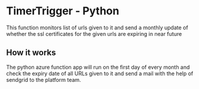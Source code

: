 # TimerTrigger - Python

This function monitors list of urls given to it and send a monthly update of whether the ssl certificates for the given urls are expiring in near future

## How it works

The python azure function app will run on the first day of every month and check the expiry date of all URLs given to it and send a mail with the help of sendgrid to the platform team.

